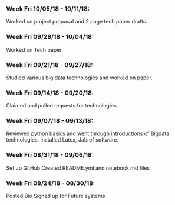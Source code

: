 ### Week Fri 10/05/18 - 10/11/18:

Worked on project proposal and 2 page tech paper drafts.

### Week Fri 09/28/18 - 10/04/18:

Worked on Tech paper

### Week Fri 09/21/18 - 09/27/18:

Studied various big data technologies and worked on paper.

### Week Fri 09/14/18 - 09/20/18:

Claimed and pulled requests for technologies

### Week Fri 09/07/18 - 09/13/18:

Reviewed python basics and went through introductions of Bigdata technologies.
Installed Latex, Jabref software.

### Week Fri 08/31/18 - 09/06/18:

Set up GitHub
Created README.yml and notebook.md files


### Week Fri 08/24/18 - 08/30/18:

Posted Bio
Signed up for Future systems
